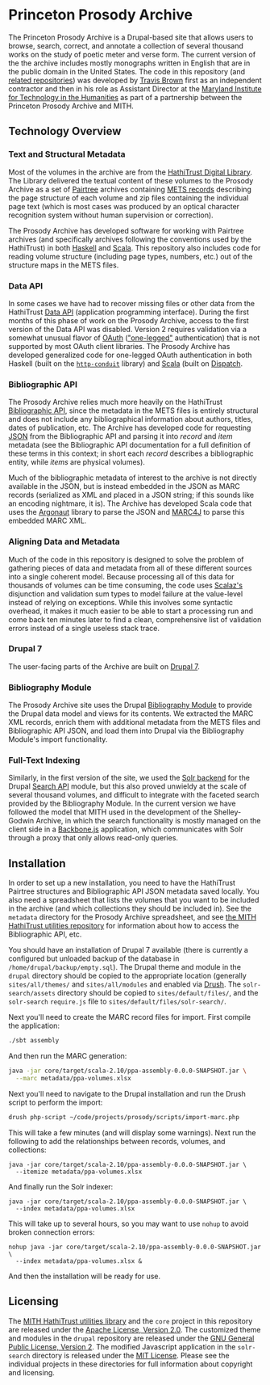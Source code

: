 Princeton Prosody Archive
=========================

The Princeton Prosody Archive is a Drupal-based site that allows users
to browse, search, correct, and annotate a collection of several thousand
works on the study of poetic meter and verse form. The current version of
the the archive includes mostly monographs written in English that are in
the public domain in the United States. The code in this repository (and
[related repositories](https://github.com/umd-mith/hathi)) was developed by
[Travis Brown](https://twitter.com/travisbrown)
first as an independent contractor and then in his role as Assistant Director
at the [Maryland Institute for Technology in the Humanities](http://mith.umd.edu/)
as part of a partnership between the Princeton Prosody Archive and MITH.

Technology Overview
-------------------

### Text and Structural Metadata

Most of the volumes in the archive are from the [HathiTrust Digital
Library](http://www.hathitrust.org/). The Library delivered the textual
content of these volumes to the Prosody Archive as a set of
[Pairtree](https://confluence.ucop.edu/display/Curation/PairTree)
archives containing [METS records](http://www.loc.gov/standards/mets/METSOverview.v2.html)
describing the page structure of each volume and zip files containing
the individual page text (which is most cases was produced by an optical
character recognition system without human supervision or correction).

The Prosody Archive has developed software for working with Pairtree archives
(and specifically archives following the conventions used by the HathiTrust)
in both [Haskell](https://github.com/travisbrown/haskell-pairtree) and
[Scala](blob/master/hathi/src/main/scala/util/pairtree.scala). This repository
also includes code for reading volume structure (including page types, numbers,
etc.) out of the structure maps in the METS files.

### Data API

In some cases we have had to recover missing files or other data from the
HathiTrust [Data API](http://www.hathitrust.org/data_api) (application programming interface).
During the first
months of this phase of work on the Prosody Archive, access to the first
version of the Data API was disabled. Version 2 requires validation via a
somewhat unusual flavor of [OAuth](http://oauth.net/)
(["one-legged"](https://github.com/Mashape/mashape-oauth/blob/master/FLOWS.md#oauth-10a-one-legged)
authentication) that is not supported by most OAuth client libraries.
The Prosody Archive has developed generalized code for one-legged
OAuth authentication in both Haskell (built on the
[`http-conduit`](http://hackage.haskell.org/package/http-conduit) library)
and [Scala](blob/master/http://hackage.haskell.org/package/http-conduit) (built on
[Dispatch](http://dispatch.databinder.net/Dispatch.html).

### Bibliographic API

The Prosody Archive relies much more heavily on the HathiTrust
[Bibliographic API](http://www.hathitrust.org/bib_api), since the metadata
in the METS files is entirely structural and does not include any bibliographical
information about authors, titles, dates of publication, etc.
The Archive has developed code for requesting [JSON](http://www.json.org/) from
the Bibliographic API and parsing it into _record_ and _item_ metadata (see the
Bibliographic API documentation for a full definition of these terms in this context;
in short each _record_ describes a bibliographic entity, while _items_ are physical
volumes).

Much of the bibliographic metadata of interest to the archive is not directly
available in the JSON, but is instead embedded in the JSON as MARC records
(serialized as XML and placed in a JSON string; if this sounds like an encoding
nightmare, it is). The Archive has developed Scala code that uses the
[Argonaut](http://argonaut.io/) library to parse the JSON and 
[MARC4J](https://github.com/marc4j/marc4j) to parse this embedded MARC XML.

### Aligning Data and Metadata

Much of the code in this repository is designed to solve the problem of gathering
pieces of data and metadata from all of these different sources into a single
coherent model. Because processing all of this data for thousands of volumes can
be time consuming, the code uses [Scalaz's](https://github.com/scalaz/scalaz)
disjunction and validation sum types to model failure at the value-level instead
of relying on exceptions. While this involves some syntactic overhead, it makes
it much easier to be able to start a processing run and come back ten minutes later
to find a clean, comprehensive list of validation errors instead of a single useless
stack trace.

### Drupal 7

The user-facing parts of the Archive are built on [Drupal 7](https://drupal.org/drupal-7.0).

### Bibliography Module

The Prosody Archive site uses the Drupal [Bibliography Module](https://drupal.org/project/biblio)
to provide the Drupal data model and views for its contents.
We extracted the MARC XML records, enrich them with additional metadata
from the METS files and Bibliographic API JSON, and load them into Drupal via the
Bibliography Module's import functionality.

### Full-Text Indexing

Similarly, in the first version of the site, we used the
[Solr backend](https://drupal.org/project/search_api_solr) for the Drupal
[Search API](https://drupal.org/project/search_api) module, but this also proved unwieldy
at the scale of several thousand volumes, and difficult to integrate with the faceted
search provided by the Bibliography Module. In the current version we have followed the
model that MITH used in the development of the Shelley-Godwin Archive, in which the
search functionality is mostly managed on the client side in a [Backbone.js](http://backbonejs.org/)
application, which communicates with Solr through a proxy that only allows read-only
queries.

Installation
------------

In order to set up a new installation, you need to have the HathiTrust Pairtree structures
and Bibliographic API JSON metadata saved locally. You also need a spreadsheet that
lists the volumes that you want to be included in the archive (and which collections they
should be included in). See the `metadata` directory for the Prosody Archive spreadsheet,
and see [the MITH HathiTrust utilities repository](https://github.com/umd-mith/hathi) for
information about how to access the Bibliographic API, etc.

You should have an installation of Drupal 7 available (there is currently a configured
but unloaded backup of the database in `/home/drupal/backup/empty.sql`).
The Drupal theme and module in the
`drupal` directory should be copied to the appropriate location (generally `sites/all/themes/`
and `sites/all/modules` and enabled via [Drush](https://drupal.org/project/drush).
The `solr-search/assets` directory should be copied to `sites/default/files/`, and
the `solr-search` `require.js` file to `sites/default/files/solr-search/`.

Next you'll need to create the MARC record files for import. First compile the application:

``` bash
./sbt assembly
```

And then run the MARC generation:

``` bash
java -jar core/target/scala-2.10/ppa-assembly-0.0.0-SNAPSHOT.jar \
  --marc metadata/ppa-volumes.xlsx
```

Next you'll need to navigate to the Drupal installation and run the Drush script
to perform the import:

``` bash
drush php-script ~/code/projects/prosody/scripts/import-marc.php
```

This will take a few minutes (and will display some warnings).
Next run the following to add the relationships
between records, volumes, and collections:

```
java -jar core/target/scala-2.10/ppa-assembly-0.0.0-SNAPSHOT.jar \
  --itemize metadata/ppa-volumes.xlsx
```

And finally run the Solr indexer:

```
java -jar core/target/scala-2.10/ppa-assembly-0.0.0-SNAPSHOT.jar \
  --index metadata/ppa-volumes.xlsx
```

This will take up to several hours, so you may want to use `nohup` to avoid
broken connection errors:

```
nohup java -jar core/target/scala-2.10/ppa-assembly-0.0.0-SNAPSHOT.jar \
  --index metadata/ppa-volumes.xlsx &
```

And then the installation will be ready for use.

Licensing
---------

The [MITH HathiTrust utilities library](https://github.com/umd-mith/hathi) and the `core`
project in this repository are released under the [Apache License, Version 2.0](http://www.apache.org/licenses/LICENSE-2.0).
The customized theme and modules in the `drupal` repository are released under the
[GNU General Public License, Version 2](http://www.gnu.org/licenses/old-licenses/gpl-2.0.html).
The modified Javascript application in the `solr-search` directory is released under the
[MIT License](http://opensource.org/licenses/MIT). Please see the individual projects
in these directories for full information about copyright and licensing.

